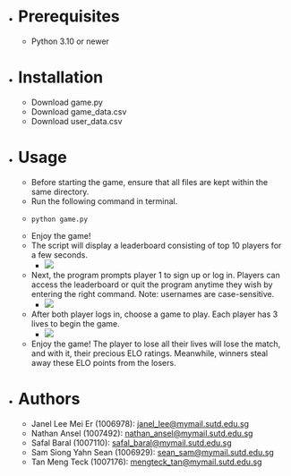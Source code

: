 - # Prerequisites
  - Python 3.10 or newer
- # Installation
  - Download game.py 
  - Download game_data.csv
  - Download user_data.csv
- # Usage
  - Before starting the game, ensure that all files are kept within the same directory. 
  - Run the following command in terminal. 
  - ```shell
    python game.py
    ```
  - Enjoy the game!
  - The script will display a leaderboard consisting of top 10 players for a few seconds.  
    - ![](/Users/safalbaral/Desktop/CTD_1D_Video/CTD_1D_All_Deliverables/readme_linked_imageleaderboard_screen.png)
  - Next, the program prompts player 1 to sign up or log in. Players can access the leaderboard or quit the program anytime they wish by entering the right command. Note: usernames are case-sensitive. 
    - ![](/Users/safalbaral/Desktop/CTD_1D_Video/CTD_1D_All_Deliverables/readme_linked_image_main_screen.png)
  - After both player logs in, choose a game to play. Each player has 3 lives to begin the game.  
    - ![](/Users/safalbaral/Desktop/CTD_1D_Video/CTD_1D_All_Deliverables/readme_linked_image_choose_game_screen.png)
  - Enjoy the game! The player to lose all their lives will lose the match, and with it, their precious ELO ratings. Meanwhile, winners steal away these ELO points from the losers.  
- # Authors
  - Janel Lee Mei Er (1006978): janel_lee@mymail.sutd.edu.sg
  - Nathan Ansel (1007492): nathan_ansel@mymail.sutd.edu.sg
  - Safal Baral (1007110): safal_baral@mymail.sutd.edu.sg
  - Sam Siong Yahn Sean (1006929): sean_sam@mymail.sutd.edu.sg
  - Tan Meng Teck (1007176): mengteck_tan@mymail.sutd.edu.sg

